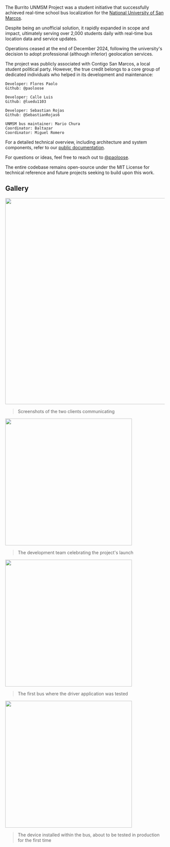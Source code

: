 The Burrito UNMSM Project was a student initiative that successfully achieved
real-time school bus localization for the
[National University of San Marcos](https://en.wikipedia.org/wiki/National_University_of_San_Marcos).

Despite being an unofficial solution, it rapidly expanded in scope and impact,
ultimately serving over 2,000 students daily with real-time bus location data
and service updates.

Operations ceased at the end of December 2024, following the university's
decision to adopt professional (although inferior) geolocation services.

The project was publicly associated with Contigo San Marcos, a local student
political party. However, the true credit belongs to a core group of
dedicated individuals who helped in its development and maintenance:

```
Developer: Flores Paolo
Github: @paoloose

Developer: Calle Luis
Github: @luedu1103

Developer: Sebastian Rojas
Github: @SebastianRojas6

UNMSM bus maintainer: Mario Chura
Coordinator: Baltazar
Coordinator: Miguel Romero
```

For a detailed technical overview, including architecture and system components,
refer to our [public documentation](https://burrito-project.github.io/docs/overview.html).

For questions or ideas, feel free to reach out to [@paoloose](https://github.com/paoloose/).

The entire codebase remains open-source under the MIT License for technical reference
and future projects seeking to build upon this work.

## Gallery

<img src="https://github.com/user-attachments/assets/a02426cb-83e3-4c2c-8779-a83013b9b242" height="650" />

> Screenshots of the two clients communicating

<img src="https://github.com/user-attachments/assets/aa0b1bf4-20f2-48be-84fb-47d90982a792" height="400" />

> The development team celebrating the project's launch

<img src="https://github.com/user-attachments/assets/bfe58a09-9b89-49ff-9326-6e46d8ea28bd" height="400" />

> The first bus where the driver application was tested

<img src="https://github.com/user-attachments/assets/04c60d32-a1b7-4608-959a-a3020c884690" height="400" />

> The device installed within the bus, about to be tested in production for the first time

